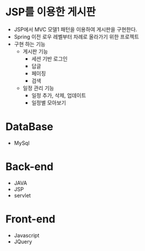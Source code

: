 # JSP를 이용한 게시판
- JSP에서 MVC 모델1 패턴을 이용하여 게시판을 구현한다.
- Spring 이전 로우 레벨부터 차례로 올라가기 위한 프로젝트
- 구현 하는 기능
  - 게시판 기능
    - 세션 기반 로그인
    - 답글
    - 페이징
    - 검색
  - 일정 관리 기능
    - 일정 추가, 삭제, 업데이트
    - 일정별 모아보기

# DataBase
- MySql

# Back-end
- JAVA
- JSP
- servlet

# Front-end
- Javascript
- JQuery
